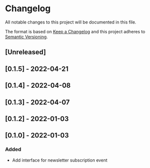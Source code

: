 # Changelog

All notable changes to this project will be documented in this file.

The format is based on [Keep a Changelog](http://keepachangelog.com/en/1.0.0/)
and this project adheres to [Semantic Versioning](http://semver.org/spec/v2.0.0.html).

## [Unreleased]

## [0.1.5] - 2022-04-21

## [0.1.4] - 2022-04-08

## [0.1.3] - 2022-04-07

## [0.1.2] - 2022-01-03

## [0.1.0] - 2022-01-03

### Added

- Add interface for newsletter subscription event
